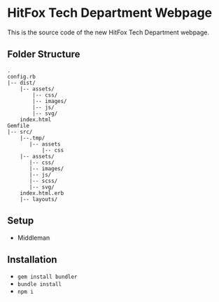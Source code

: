 # HitFox Tech Department Webpage
This is the source code of the new HitFox Tech Department webpage.
## Folder Structure
```
.
config.rb  
|-- dist/  
    |-- assets/  
        |-- css/  
        |-- images/  
        |-- js/  
        |-- svg/  
    index.html
Gemfile
|-- src/
    |--.tmp/
       |-- assets
           |-- css
    |-- assets/
       |-- css/
       |-- images/
       |-- js/
       |-- scss/
       |-- svg/
    index.html.erb
    |-- layouts/
```

## Setup
* Middleman

## Installation
* `gem install bundler`
* `bundle install`
* `npm i`
